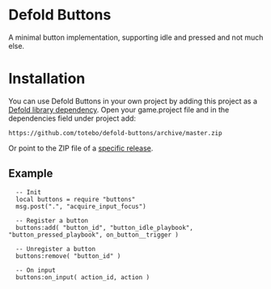 # Defold Buttons
A minimal button implementation, supporting idle and pressed and not much else.

# Installation
You can use Defold Buttons in your own project by adding this project as a [Defold library dependency](http://www.defold.com/manuals/libraries/). Open your game.project file and in the dependencies field under project add:

    https://github.com/totebo/defold-buttons/archive/master.zip

Or point to the ZIP file of a [specific release](https://github.com/totebo/defold-buttons/releases).


## Example

      -- Init
      local buttons = require "buttons"
      msg.post(".", "acquire_input_focus")

      -- Register a button
      buttons:add( "button_id", "button_idle_playbook", "button_pressed_playbook", on_button__trigger )

      -- Unregister a button
      buttons:remove( "button_id" )

      -- On input
      buttons:on_input( action_id, action )

